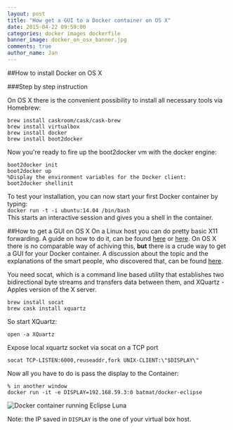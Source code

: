 ```yaml
---
layout: post
title: "How get a GUI to a Docker container on OS X"
date: 2015-04-22 09:59:00
categories: docker images dockerfile
banner_image: docker_on_osx_banner.jpg
comments: true
author_name: Jan
---
```

##How to install Docker on OS X

###Step by step instruction

On OS X there is the convenient possibility to install all necessary tools via Homebrew:
    
    brew install caskroom/cask/cask-brew
    brew install virtualbox
    brew install docker
    brew install boot2docker

Now you're ready to fire up the boot2docker vm with the docker engine:  
    
    boot2docker init
    boot2docker up
    %Display the environment variables for the Docker client:  
    boot2docker shellinit

To test your installation, you can now start your first Docker container by typing:  
```docker run -t -i ubuntu:14.04 /bin/bash```  
This starts an interactive session and gives you a shell in the container.

##How to get a GUI on OS X
On a Linux host you can do pretty basic X11 forwarding. A guide on how to do it, can be found [here](http://fabiorehm.com/blog/2014/09/11/running-gui-apps-with-docker/) or [here](https://registry.hub.docker.com/u/batmat/docker-eclipse/).
On OS X there is no comparable way of achiving this, __but__ there is a crude way to get a GUI for your Docker container. A discussion about the topic and the explanations of the smart people, who discovered that, can be found [here](https://github.com/docker/docker/issues/8710).   

You need socat, which is a command line based utility that establishes two bidirectional byte streams and transfers data between them, and XQuartz - Apples version of the X server.  
    
    brew install socat   
    brew cask install xquartz

So start XQuartz:  

    open -a XQuartz

Expose local xquartz socket via socat on a TCP port  

    socat TCP-LISTEN:6000,reuseaddr,fork UNIX-CLIENT:\"$DISPLAY\"

Now all you have to do is pass the display to the Container:  

    % in another window   
    docker run -it -e DISPLAY=192.168.59.3:0 batmat/docker-eclipse

![Docker container running Eclipse Luna]({{site.url}}/assets/images/docker_eclipse_osx.png)

Note: the IP saved in `DISPLAY` is the one of your virtual box host. 

